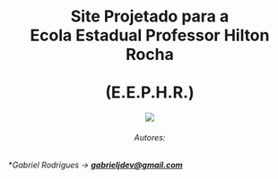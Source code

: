 <b><h1 align="center">Site Projetado para a <br>Ecola Estadual Professor Hilton Rocha</br><br>(E.E.P.H.R.)</br></h1></b>

<p align="center">
<img src="http://img.shields.io/static/v1?label=STATUS&message=EM%20DESENVOLVIMENTO&color=GREEN&style=for-the-badge"/>
</p>







<h6 align="center">Autores:</h6>

*_Gabriel Rodrigues -> **gabrieljdev@gmail.com**_
